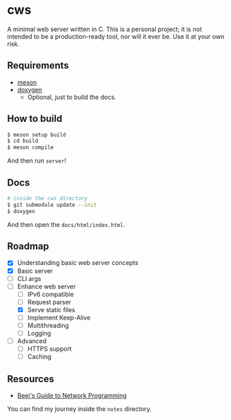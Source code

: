 # cws

A minimal web server written in C. This is a personal project; it is not intended to be a production-ready tool, nor
will it ever be. Use it at your own risk.

## Requirements

- [meson](https://mesonbuild.com/index.html)
- [doxygen](https://www.doxygen.nl/)
    - Optional, just to build the docs.

## How to build

```bash
$ meson setup build
$ cd build
$ meson compile
```

And then run `server`!

## Docs

```bash
# inside the cws directory
$ git submodule update --init
$ doxygen
```

And then open the `docs/html/index.html`.

## Roadmap

- [x] Understanding basic web server concepts
- [x] Basic server
- [ ] CLI args
- [ ] Enhance web server
    - [ ] IPv6 compatible
    - [ ] Request parser
    - [x] Serve static files
    - [ ] Implement Keep-Alive
    - [ ] Multithreading
    - [ ] Logging
- [ ] Advanced
    - [ ] HTTPS support
    - [ ] Caching

## Resources

- [Beej's Guide to Network Programming](https://beej.us/guide/bgnet/)

You can find my journey inside the `notes` directory.
